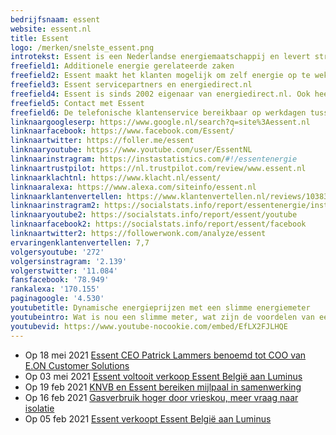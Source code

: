 ```yaml
---
bedrijfsnaam: essent  
website: essent.nl   
title: Essent  
logo: /merken/snelste_essent.png  
introtekst: Essent is een Nederlandse energiemaatschappij en levert stroom en gas aan particuliere en zakelijke klanten. Het bedrijf is opgericht in 1909. In 1999 kreeg het bedrijf de naam Essent. Dit was na het samenvoegen van EDON en de PNEM/Mega Groep. In 2009 werd het netwerkbedrijf afgesplitst van Essent. Zij gingen verder onder de naam Enexis. Essent werd dat jaar verkocht aan het Duitse RWE.  In 2016 werd Essent verkocht aan Innogy en sinds 2020 is E.ON het moederbedrijf. Essent produceert, verhandelt en levert energie en helpt klanten bij het verduurzamen van huizen en gebouwen.   
freefield1: Additionele energie gerelateerde zaken  
freefield2: Essent maakt het klanten mogelijk om zelf energie op te wekken en energie te besparen. Klanten kunnen investeren in energiebesparende producten zoals zonnepanelen, een cv-ketel, warmtepomp of isolatie. Zakelijke klanten regelen ook ledverlichting via Essent.   
freefield3: Essent servicepartners en energiedirect.nl  
freefield4: Essent is sinds 2002 eigenaar van energiedirect.nl. Ook heeft Essent verschillende bedrijven in bezit die energiebesparende producten aanbieden. Voor klanten is er de VerbruiksManager+ app. De app geeft inzicht in verbruik en helpt om energie te besparen.  
freefield5: Contact met Essent  
freefield6: De telefonische klantenservice bereikbaar op werkdagen tussen 08.00 en 18.00 uur via 0900-1550. Ook is het mogelijk contact  op te nemen via Facebook of Twitter.   
linknaargoogleserp: https://www.google.nl/search?q=site%3Aessent.nl  
linknaarfacebook: https://www.facebook.com/Essent/  
linknaartwitter: https://foller.me/essent  
linknaaryoutube: https://www.youtube.com/user/EssentNL  
linknaarinstragram: https://instastatistics.com/#!/essentenergie  
linknaartrustpilot: https://nl.trustpilot.com/review/www.essent.nl  
linknaarklachtnl: https://www.klacht.nl/essent/  
linknaaralexa: https://www.alexa.com/siteinfo/essent.nl  
linknaarklantenvertellen: https://www.klantenvertellen.nl/reviews/1038383/essent  
linknaarinstragram2: https://socialstats.info/report/essentenergie/instagram  
linknaaryoutube2: https://socialstats.info/report/essent/youtube  
linknaarfacebook2: https://socialstats.info/report/essent/facebook  
linknaartwitter2: https://followerwonk.com/analyze/essent  
ervaringenklantenvertellen: 7,7  
volgersyoutube: '272'  
volgersinstragram: '2.139'  
volgerstwitter: '11.084'  
fansfacebook: '78.949'  
rankalexa: '170.155'  
paginagoogle: '4.530'  
youtubetitle: Dynamische energieprijzen met een slimme energiemeter  
youtubeintro: Wat is nou een slimme meter, wat zijn de voordelen van een slimme meter voor jou en voor de netbeheerder. Betaal ik nu meer of minder voor mijn energie als ik een slimme meter heb. Meer over slimme meters en dynamische energieprijzen in de video van Essent.  
youtubevid: https://www.youtube-nocookie.com/embed/EfLX2FJLHQE  
---
```




- Op 18 mei 2021 [Essent CEO Patrick Lammers benoemd tot COO van E.ON Customer Solutions](https://www.essent.nl/content/overessent/actueel/index.html/essent-ceo-patrick-lammers-benoemd-tot-coo-van-eon-customer-solutions/)
- Op 03 mei 2021 [Essent voltooit verkoop Essent België aan Luminus](https://www.essent.nl/content/overessent/actueel/index.html/essent-voltooit-verkoop-essent-belgie-aan-luminus/)
- Op 19 feb 2021 [KNVB en Essent bereiken mijlpaal in samenwerking](https://www.essent.nl/content/overessent/actueel/index.html/knvb-en-essent-bereiken-mijlpaal-in-samenwerking/)
- Op 16 feb 2021 [Gasverbruik hoger door vrieskou, meer vraag naar isolatie](https://www.essent.nl/content/overessent/actueel/index.html/gasverbruik-hoger-door-vrieskou-meer-vraag-naar-isolatie/)
- Op 05 feb 2021 [Essent verkoopt Essent België aan Luminus](https://www.essent.nl/content/overessent/actueel/index.html/essent-verkoopt-essent-belgie-aan-luminus/)
